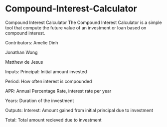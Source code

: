 # Compound-Interest-Calculator

Compound Interest Calculator
The Compound Interest Calculator is a simple tool that compute the future value of an investment or loan based on compound interest.

Contributors:
Amelie Dinh

Jonathan Wong

Matthew de Jesus

Inputs:
Principal: Initial amount invested

Period: How often interest is compounded

APR: Annual Percentage Rate, interest rate per year

Years: Duration of the investment

Outputs:
Interest: Amount gained from initial principal due to investment

Total: Total amount recieved due to investment
